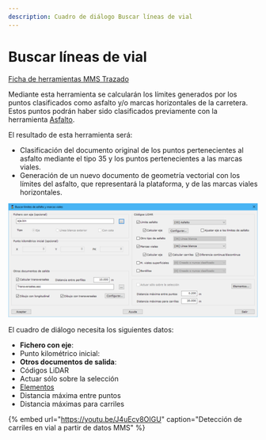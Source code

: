 ```yaml
---
description: Cuadro de diálogo Buscar líneas de vial
---
```


# Buscar líneas de vial

[Ficha de herramientas MMS Trazado](../)

Mediante esta herramienta se calcularán los límites generados por los puntos clasificados como asfalto y/o marcas horizontales de la carretera. Estos puntos podrán haber sido clasificados previamente con la herramienta [Asfalto](../clasificar-lineas-de-vial.md).

El resultado de esta herramienta será:

* Clasificación del documento original de los puntos pertenecientes al asfalto mediante el tipo 35 y los puntos pertenecientes a las marcas viales.
* Generación de un nuevo documento de geometría vectorial con los límites del asfalto, que representará la plataforma, y de las marcas viales horizontales.

![Cuadro de di&#xE1;logo para la generaci&#xF3;n de marcas viales](../../../../.gitbook/assets/image%20%286%29.png)

El cuadro de diálogo necesita los siguientes datos:

* **Fichero con eje**:
* Punto kilométrico inicial:
* **Otros documentos de salida**:
* Códigos LiDAR
* Actuar sólo sobre la selección
* [Elementos](elementos-en-el-documento-de-trazado.md)
* Distancia máxima entre puntos
* Distancia máximas para carriles

{% embed url="https://youtu.be/J4uEcv8OIGU" caption="Detección de carriles en vial a partir de datos MMS" %}


